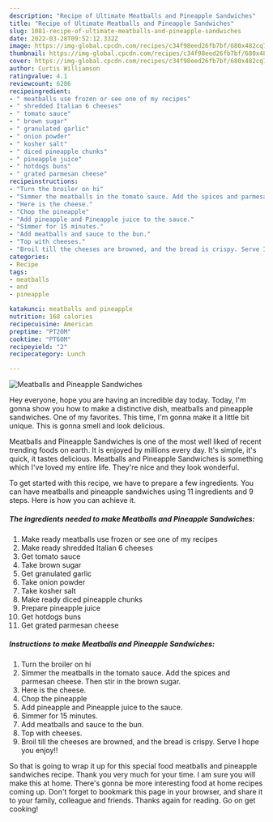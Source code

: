 ```yaml
---
description: "Recipe of Ultimate Meatballs and Pineapple Sandwiches"
title: "Recipe of Ultimate Meatballs and Pineapple Sandwiches"
slug: 1081-recipe-of-ultimate-meatballs-and-pineapple-sandwiches
date: 2022-03-28T09:52:12.332Z
image: https://img-global.cpcdn.com/recipes/c34f98eed26fb7bf/680x482cq70/meatballs-and-pineapple-sandwiches-recipe-main-photo.jpg
thumbnail: https://img-global.cpcdn.com/recipes/c34f98eed26fb7bf/680x482cq70/meatballs-and-pineapple-sandwiches-recipe-main-photo.jpg
cover: https://img-global.cpcdn.com/recipes/c34f98eed26fb7bf/680x482cq70/meatballs-and-pineapple-sandwiches-recipe-main-photo.jpg
author: Curtis Williamson
ratingvalue: 4.1
reviewcount: 6286
recipeingredient:
- " meatballs use frozen or see one of my recipes"
- " shredded Italian 6 cheeses"
- " tomato sauce"
- " brown sugar"
- " granulated garlic"
- " onion powder"
- " kosher salt"
- " diced pineapple chunks"
- " pineapple juice"
- " hotdogs buns"
- " grated parmesan cheese"
recipeinstructions:
- "Turn the broiler on hi"
- "Simmer the meatballs in the tomato sauce. Add the spices and parmesan cheese. Then stir in the brown sugar."
- "Here is the cheese."
- "Chop the pineapple"
- "Add pineapple and Pineapple juice to the sauce."
- "Simmer for 15 minutes."
- "Add meatballs and sauce to the bun."
- "Top with cheeses."
- "Broil till the cheeses are browned, and the bread is crispy. Serve I hope you enjoy!!"
categories:
- Recipe
tags:
- meatballs
- and
- pineapple

katakunci: meatballs and pineapple 
nutrition: 168 calories
recipecuisine: American
preptime: "PT20M"
cooktime: "PT60M"
recipeyield: "2"
recipecategory: Lunch

---
```



![Meatballs and Pineapple Sandwiches](https://img-global.cpcdn.com/recipes/c34f98eed26fb7bf/680x482cq70/meatballs-and-pineapple-sandwiches-recipe-main-photo.jpg)

Hey everyone, hope you are having an incredible day today. Today, I'm gonna show you how to make a distinctive dish, meatballs and pineapple sandwiches. One of my favorites. This time, I'm gonna make it a little bit unique. This is gonna smell and look delicious.

Meatballs and Pineapple Sandwiches is one of the most well liked of recent trending foods on earth. It is enjoyed by millions every day. It's simple, it's quick, it tastes delicious. Meatballs and Pineapple Sandwiches is something which I've loved my entire life. They're nice and they look wonderful.




To get started with this recipe, we have to prepare a few ingredients. You can have meatballs and pineapple sandwiches using 11 ingredients and 9 steps. Here is how you can achieve it.

<!--inarticleads1-->

##### The ingredients needed to make Meatballs and Pineapple Sandwiches:

1. Make ready  meatballs use frozen or see one of my recipes
1. Make ready  shredded Italian 6 cheeses
1. Get  tomato sauce
1. Take  brown sugar
1. Get  granulated garlic
1. Take  onion powder
1. Take  kosher salt
1. Make ready  diced pineapple chunks
1. Prepare  pineapple juice
1. Get  hotdogs buns
1. Get  grated parmesan cheese




<!--inarticleads2-->

##### Instructions to make Meatballs and Pineapple Sandwiches:

1. Turn the broiler on hi
1. Simmer the meatballs in the tomato sauce. Add the spices and parmesan cheese. Then stir in the brown sugar.
1. Here is the cheese.
1. Chop the pineapple
1. Add pineapple and Pineapple juice to the sauce.
1. Simmer for 15 minutes.
1. Add meatballs and sauce to the bun.
1. Top with cheeses.
1. Broil till the cheeses are browned, and the bread is crispy. Serve I hope you enjoy!!




So that is going to wrap it up for this special food meatballs and pineapple sandwiches recipe. Thank you very much for your time. I am sure you will make this at home. There's gonna be more interesting food at home recipes coming up. Don't forget to bookmark this page in your browser, and share it to your family, colleague and friends. Thanks again for reading. Go on get cooking!
